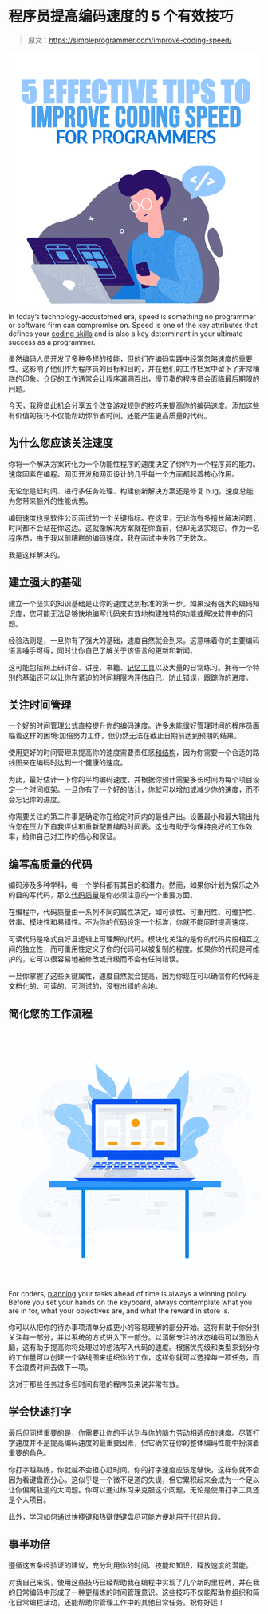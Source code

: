 # 程序员提高编码速度的 5 个有效技巧

> 原文：<https://simpleprogrammer.com/improve-coding-speed/>

![](img/ebc73fea2835f70d5cb317db272a1e42.png)

In today’s technology-accustomed era, speed is something no programmer or software firm can compromise on. Speed is one of the key attributes that defines your [coding skills](https://simpleprogrammer.com/coding-in-digital-marketing/) and is also a key determinant in your ultimate success as a programmer.

虽然编码人员开发了多种多样的技能，但他们在编码实践中经常忽略速度的重要性。这影响了他们作为程序员的目标和目的，并在他们的工作档案中留下了非常糟糕的印象。仓促的工作通常会让程序漏洞百出，慢节奏的程序员会面临最后期限的问题。

今天，我将借此机会分享五个改变游戏规则的技巧来提高你的编码速度。添加这些有价值的技巧不仅能帮助你节省时间，还能产生更高质量的代码。

## 为什么您应该关注速度

你将一个解决方案转化为一个功能性程序的速度决定了你作为一个程序员的能力。速度因素在编程、网页开发和网页设计的几乎每一个方面都起着核心作用。

无论您是赶时间、进行多任务处理、构建创新解决方案还是修复 bug，速度总能为您带来额外的性能优势。

编码速度也是软件公司面试的一个关键指标。在这里，无论你有多擅长解决问题，时间都不会站在你这边。这就像解决方案就在你面前，但却无法实现它。作为一名程序员，由于我以前糟糕的编码速度，我在面试中失败了无数次。

我是这样解决的。

## 建立强大的基础

建立一个坚实的知识基础是让你的速度达到标准的第一步。如果没有强大的编码知识库，您可能无法足够快地编写代码来有效地构建独特的功能或解决软件中的问题。

经验法则是，一旦你有了强大的基础，速度自然就会到来。这意味着你的主要编码语言唾手可得，同时让你自己了解关于该语言的更新和新闻。

这可能包括网上研讨会、讲座、书籍、[记忆工具](https://jacquesmattheij.com/a-good-memory-a-programmers-most-important-tool/)以及大量的日常练习。拥有一个特别的基础还可以让你在紧迫的时间期限内评估自己，防止错误，跟踪你的进度。

## 关注时间管理

一个好的时间管理公式直接提升你的编码速度。许多未能很好管理时间的程序员面临着这样的困境:加倍努力工作，但仍然无法在截止日期前达到预期的结果。

使用更好的时间管理来提高你的速度需要责任感[和结构](http://www.amazon.com/exec/obidos/ASIN/0738219533/makithecompsi-20)，因为你需要一个合适的路线图来在编码时达到一个健康的速度。

为此，最好估计一下你的平均编码速度，并根据你预计需要多长时间为每个项目设定一个时间框架。一旦你有了一个好的估计，你就可以增加或减少你的速度，而不会忘记你的进度。

你需要关注的第二件事是确定你在给定时间内的最佳产出。设置最小和最大输出允许您在压力下自我评估和重新配置编码时间表。这也有助于你保持良好的工作效率，给你自己对工作的信心和保证。

## 编写高质量的代码

编码涉及多种学科，每一个学科都有其目的和潜力。然而，如果你计划为娱乐之外的目的写代码，那么[代码质量](https://simpleprogrammer.com/quality-code/)是你必须注意的一个重要方面。

在编程中，代码质量由一系列不同的属性决定，如可读性、可重用性、可维护性、效率、模块性和易错性。不为你的代码设定一个标准，你就不能同时提高速度。

可读代码是格式良好且逻辑上可理解的代码。模块化关注的是你的代码片段相互之间的独立性，而可重用性定义了你的代码可以被复制的程度。如果你的代码是可维护的，它可以很容易地被修改或升级而不会有任何错误。

一旦你掌握了这些关键属性，速度自然就会提高，因为你现在可以确信你的代码是文档化的、可读的、可测试的，没有出错的余地。

## 简化您的工作流程

![](img/a38c6f9f1dbf90b2409e78de5da3fe87.png)

For coders, [planning](http://www.amazon.com/exec/obidos/ASIN/1596931922/makithecompsi-20) your tasks ahead of time is always a winning policy. Before you set your hands on the keyboard, always contemplate what you are in for, what your objectives are, and what the reward in store is.

你可以从把你的待办事项清单分成更小的容易理解的部分开始。这将有助于你分别关注每一部分，并以系统的方式进入下一部分。以清晰专注的状态编码可以激励大脑，这有助于提高你将处理过的想法写入代码的速度。根据优先级和类型来划分你的工作量可以创建一个路线图来组织你的工作，这样你就可以选择每一项任务，而不会浪费时间去做下一项。

这对于那些任务过多但时间有限的程序员来说非常有效。

## 学会快速打字

最后但同样重要的是，你需要让你的手达到与你的脑力劳动相适应的速度。尽管打字速度并不是提高编码速度的最重要因素，但它确实在你的整体编码性能中扮演着重要的角色。

你打字越熟练，你就越不会担心赶时间。你的打字速度应该足够快，这样你就不会因为看键盘而分心。这似乎是一个微不足道的失误，但它累积起来会成为一个足以让你偏离轨道的大问题。你可以通过练习来克服这个问题，无论是使用打字工具还是个人项目。

此外，学习如何通过快捷键和热键使键盘尽可能方便地用于代码片段。

## 事半功倍

遵循这五条经验证的建议，充分利用你的时间、技能和知识，释放速度的潜能。

对我自己来说，使用这些技巧已经帮助我在编程中实现了几个新的里程碑，并在我的日常编码中形成了一种更精炼的时间管理意识。这些技巧不仅能帮助你组织和简化日常编程活动，还能帮助你管理工作中的其他日常任务。祝你好运！